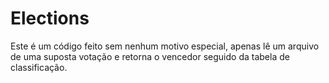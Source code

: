 # Elections
Este é um código feito sem nenhum motivo especial, apenas lê um arquivo de uma suposta votação e retorna o vencedor seguido da tabela de classificação.
